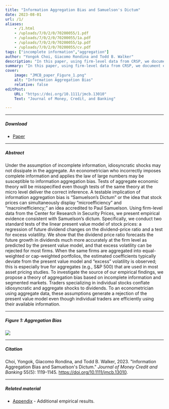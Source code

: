 ```yaml
---
title: "Information Aggregation Bias and Samuelson's Dictum" 
date: 2023-08-01
url: /1/
aliases: 
    - /1.html
    - /uploads/7/0/2/0/70200055/1.pdf
    - /uploads/7/0/2/0/70200055/1a.pdf
    - /uploads/7/0/2/0/70200055/1p.pdf
    - /uploads/7/0/2/0/70200055/cv.pdf
tags: ["incomplete information","aggregation"]
author: "Yongok Choi, Giacomo Rondina and Todd B. Walker"
description: "In this paper, using firm-level data from CRSP, we document empirically that stock prices can simultaneously display “microefficiency” and “macroinefficiency " 
summary: "In this paper, using firm-level data from CRSP, we document empirically that stock prices can simultaneously display “microefficiency” and “macroinefficiency;” an idea accredited to Paul Samuelson. To investigate the source of our empirical findings, we propose a theory of aggregation bias based on incomplete information and segmented markets.  " 
cover:
    image: "JMCB_paper_Figure_1.png"
    alt: "Information Aggregation Bias"
    relative: false
editPost:
    URL: "https://doi.org/10.1111/jmcb.13010"
    Text: "Journal of Money, Credit, and Banking"

---
```


---

##### Download

+ [Paper](/static/Aggregation_Bias_JMCB.pdf)

---

##### Abstract

Under the assumption of incomplete information, idiosyncratic shocks may not dissipate in the aggregate. An econometrician who incorrectly imposes
complete information and applies the law of large numbers may be susceptible to information aggregation bias. Tests of aggregate economic theory
will be misspecified even though tests of the same theory at the micro level deliver the correct inference. A testable implication of information aggregation
bias is “Samuelson’s Dictum” or the idea that stock prices can simultaneously display “microefficiency” and “macroinefficiency;” an idea
accredited to Paul Samuelson. Using firm-level data from the Center for Research in Security Prices, we present empirical evidence consistent with
Samuelson’s dictum. Specifically, we conduct two standard tests of the linear present value model of stock prices: a regression of future dividend changes
on the dividend-price ratio and a test for excess volatility. We show that the dividend price ratio forecasts the future growth in dividends much more accurately
at the firm level as predicted by the present value model, and that excess volatility can be rejected for most firms. When the same firms are aggregated
into equal-weighted or cap-weighted portfolios, the estimated coefficients typically deviate from the present value model and “excess” volatility
is observed; this is especially true for aggregates (e.g., S&P 500) that are used in most asset pricing studies. To investigate the source of our empirical
findings, we propose a theory of aggregation bias based on incomplete information and segmented markets. Traders specializing in individual stocks
conflate idiosyncratic and aggregate shocks to dividends. To an econometrician using aggregate data, these assumptions generate a rejection of the
present value model even though individual traders are efficiently using their available information.

---

##### Figure 1: Aggregation Bias

![](/static/JMCB_paper_Figure_1.png)

---

##### Citation

Choi, Yongok, Giacomo Rondina, and Todd B. Walker, 2023. "Information Aggregation Bias and Samuelson's Dictum." *Journal of Money Credit and Banking* 55(5): 1119-1145. https://doi.org/10.1111/jmcb.13010.

---

##### Related material

+ [Appendix](/static/cv.pdf) - Additional empirical results.
